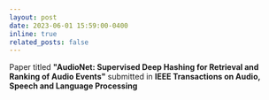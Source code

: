 ```yaml
---
layout: post
date: 2023-06-01 15:59:00-0400
inline: true
related_posts: false
---
```


Paper titled **"AudioNet: Supervised Deep Hashing for Retrieval and Ranking of Audio Events"** submitted in **IEEE Transactions on Audio, Speech and Language Processing**
